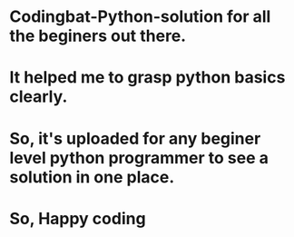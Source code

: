 # Codingbat-Python-solution for all the beginers out there.
# It helped me to grasp python basics clearly.
# So, it's uploaded for any beginer level python  programmer to see a solution in one place.
# So, Happy coding
